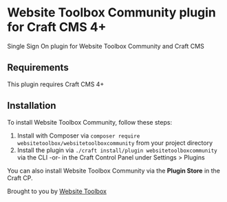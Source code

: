# Website Toolbox Community plugin for Craft CMS 4+

Single Sign On plugin for Website Toolbox Community and Craft CMS

## Requirements

This plugin requires Craft CMS 4+

## Installation

To install Website Toolbox Community, follow these steps:

1. Install with Composer via `composer require websitetoolbox/websitetoolboxcommunity` from your project directory
2. Install the plugin via `./craft install/plugin websitetoolboxcommunity` via the CLI -or- in the Craft Control Panel under Settings > Plugins

You can also install Website Toolbox Community via the **Plugin Store** in the Craft CP.

Brought to you by [Website Toolbox](https://websitetoolbox.com)
